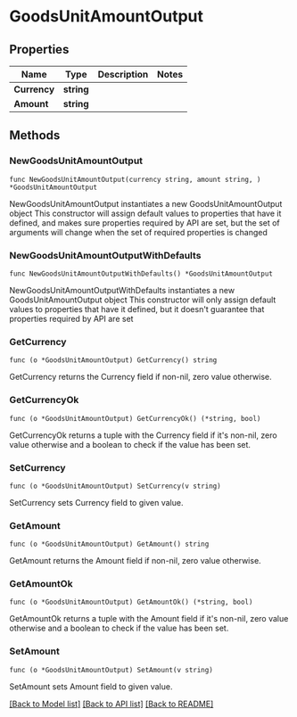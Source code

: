 # GoodsUnitAmountOutput

## Properties

Name | Type | Description | Notes
------------ | ------------- | ------------- | -------------
**Currency** | **string** |  | 
**Amount** | **string** |  | 

## Methods

### NewGoodsUnitAmountOutput

`func NewGoodsUnitAmountOutput(currency string, amount string, ) *GoodsUnitAmountOutput`

NewGoodsUnitAmountOutput instantiates a new GoodsUnitAmountOutput object
This constructor will assign default values to properties that have it defined,
and makes sure properties required by API are set, but the set of arguments
will change when the set of required properties is changed

### NewGoodsUnitAmountOutputWithDefaults

`func NewGoodsUnitAmountOutputWithDefaults() *GoodsUnitAmountOutput`

NewGoodsUnitAmountOutputWithDefaults instantiates a new GoodsUnitAmountOutput object
This constructor will only assign default values to properties that have it defined,
but it doesn't guarantee that properties required by API are set

### GetCurrency

`func (o *GoodsUnitAmountOutput) GetCurrency() string`

GetCurrency returns the Currency field if non-nil, zero value otherwise.

### GetCurrencyOk

`func (o *GoodsUnitAmountOutput) GetCurrencyOk() (*string, bool)`

GetCurrencyOk returns a tuple with the Currency field if it's non-nil, zero value otherwise
and a boolean to check if the value has been set.

### SetCurrency

`func (o *GoodsUnitAmountOutput) SetCurrency(v string)`

SetCurrency sets Currency field to given value.


### GetAmount

`func (o *GoodsUnitAmountOutput) GetAmount() string`

GetAmount returns the Amount field if non-nil, zero value otherwise.

### GetAmountOk

`func (o *GoodsUnitAmountOutput) GetAmountOk() (*string, bool)`

GetAmountOk returns a tuple with the Amount field if it's non-nil, zero value otherwise
and a boolean to check if the value has been set.

### SetAmount

`func (o *GoodsUnitAmountOutput) SetAmount(v string)`

SetAmount sets Amount field to given value.



[[Back to Model list]](../README.md#documentation-for-models) [[Back to API list]](../README.md#documentation-for-api-endpoints) [[Back to README]](../README.md)


